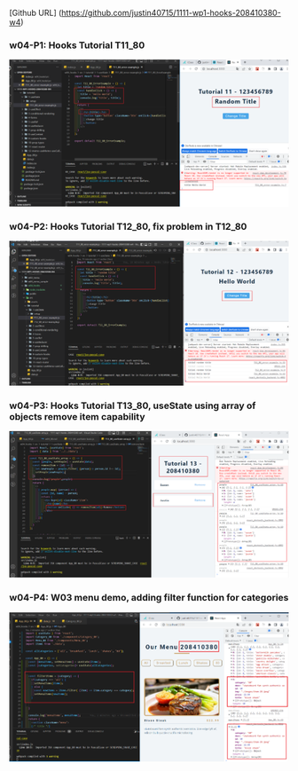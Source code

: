 [Github URL] (https://github.com/justin40715/1111-wp1-hooks-208410380-w4)

### w04-P1: Hooks Tutorial T11_80

![](w04-p1.png)

### w04-P2: Hooks Tutorial T12_80, fix problem in T12_80

![](w04-p2.png)

### w04-P3: Hooks Tutorial T13_80, useState using array of objects remove item capability

![](w04-p3.png)

### w04-P4: W03 menu demo, adding filter function for categories

![](w04-p4.png)
